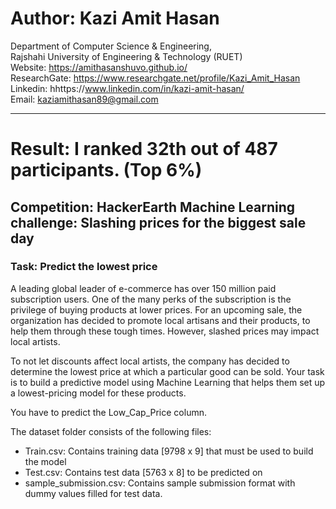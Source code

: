 # Author: Kazi Amit Hasan

Department of Computer Science & Engineering, <br/>
Rajshahi University of Engineering & Technology (RUET) <br/>
Website: https://amithasanshuvo.github.io/ <br/>
ResearchGate: https://www.researchgate.net/profile/Kazi_Amit_Hasan <br/>
Linkedin: hhttps://www.linkedin.com/in/kazi-amit-hasan/<br/>
Email: kaziamithasan89@gmail.com <hr>

# Result: I ranked 32th out of 487 participants. (Top 6%)


## Competition: HackerEarth Machine Learning challenge: Slashing prices for the biggest sale day

### Task: Predict the lowest price

A leading global leader of e-commerce has over 150 million paid subscription users. One of the many perks of the subscription is the privilege of buying products at lower prices. For an upcoming sale, the organization has decided to promote local artisans and their products, to help them through these tough times. However, slashed prices may impact local artists.

To not let discounts affect local artists, the company has decided to determine the lowest price at which a particular good can be sold. Your task is to build a predictive model using Machine Learning that helps them set up a lowest-pricing model for these products.

You have to predict the Low_Cap_Price column.

The dataset folder consists of the following files:

- Train.csv: Contains training data [9798 x 9] that must be used to build the model
- Test.csv: Contains test data [5763 x 8] to be predicted on
- sample_submission.csv: Contains sample submission format with dummy values filled for test data.